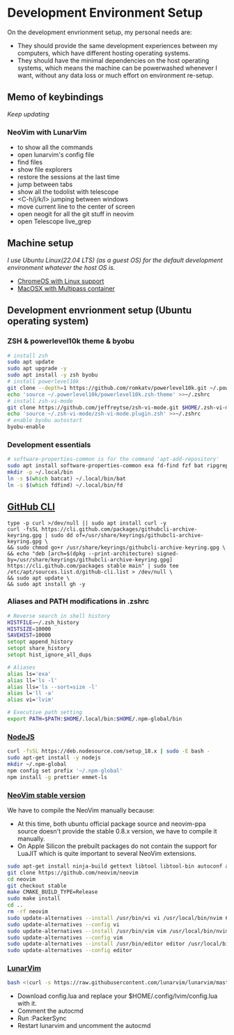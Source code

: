 # Development Environment Setup
On the development envrionment setup, my personal needs are:
* They should provide the same development experiences between my computers, which have different hosting operating systems.
* They should have the minimal dependencies on the host operating systems, which means the machine can be powerwashed whenever I want, without any data loss or much effort on environment re-setup.

## Memo of keybindings
*Keep updating*

### NeoVim with LunarVim
* <Space-sk> to show all the commands 
* <Space-Lc> open lunarvim's config file
* <Space-f> find files
* <Space-e> show file explorers
* <Space-Sc> restore the sessions at the last time
* <Space-bj> jump between tabs
* <Space-ts> show all the todolist with telescope
* <C-h/j/k/l> jumping between windows
* <zz> move current line to the center of screen
* <C-g> open neogit for all the git stuff in neovim
* <C-s> open Telescope live_grep

## Machine setup
*I use Ubuntu Linux(22.04 LTS) (as a guest OS) for the default development environment whatever the host OS is.*

- [ChromeOS with Linux support](chromeos-setup.md)
- [MacOSX with Multipass container](macosx-setup.md)

## Development envrionment setup (Ubuntu operating system)

### ZSH & powerlevel10k theme & byobu
```bash
# install zsh
sudo apt update
sudo apt upgrade -y
sudo apt install -y zsh byobu
# install powerlevel10k
git clone --depth=1 https://github.com/romkatv/powerlevel10k.git ~/.powerlevel10k
echo 'source ~/.powerlevel10k/powerlevel10k.zsh-theme' >>~/.zshrc
# install zsh-vi-mode
git clone https://github.com/jeffreytse/zsh-vi-mode.git $HOME/.zsh-vi-mode
echo 'source ~/.zsh-vi-mode/zsh-vi-mode.plugin.zsh' >>~/.zshrc
# enable byobu autostart
byobu-enable
```

### Development essentials
```zsh
# software-properties-common is for the command 'apt-add-repository'
sudo apt install software-properties-common exa fd-find fzf bat ripgrep build-essential
mkdir -p ~/.local/bin
ln -s $(which batcat) ~/.local/bin/bat
ln -s $(which fdfind) ~/.local/bin/fd
```

## [GitHub CLI](https://github.com/cli/cli#installation)
```
type -p curl >/dev/null || sudo apt install curl -y
curl -fsSL https://cli.github.com/packages/githubcli-archive-keyring.gpg | sudo dd of=/usr/share/keyrings/githubcli-archive-keyring.gpg \
&& sudo chmod go+r /usr/share/keyrings/githubcli-archive-keyring.gpg \
&& echo "deb [arch=$(dpkg --print-architecture) signed-by=/usr/share/keyrings/githubcli-archive-keyring.gpg] https://cli.github.com/packages stable main" | sudo tee /etc/apt/sources.list.d/github-cli.list > /dev/null \
&& sudo apt update \
&& sudo apt install gh -y
```

### Aliases and PATH modifications in .zshrc
```zsh
# Reverse search in shell history
HISTFILE=~/.zsh_history
HISTSIZE=10000
SAVEHIST=10000
setopt append_history
setopt share_history
setopt hist_ignore_all_dups

# Aliases
alias ls='exa'
alias ll='ls -l'
alias lls='ls --sort=size -l'
alias l='ll -a'
alias vi='lvim'

# Executive path setting
export PATH=$PATH:$HOME/.local/bin:$HOME/.npm-global/bin
```

### [NodeJS](https://github.com/nodesource/distributions/blob/master/README.md)
```bash
curl -fsSL https://deb.nodesource.com/setup_18.x | sudo -E bash -
sudo apt-get install -y nodejs
mkdir ~/.npm-global
npm config set prefix '~/.npm-global'
npm install -g prettier emmet-ls
```

### [NeoVim stable version](https://github.com/neovim/neovim/wiki/Building-Neovim)
We have to compile the NeoVim manually because:
- At this time, both ubuntu official package source and neovim-ppa source doesn't provide the stable 0.8.x version, we have to compile it manually.
- On Apple Silicon the prebuilt packages do not contain the support for LuaJIT which is quite important to several NeoVim extensions.

```bash
sudo apt-get install ninja-build gettext libtool libtool-bin autoconf automake cmake pkg-config unzip doxygen
git clone https://github.com/neovim/neovim
cd neovim
git checkout stable
make CMAKE_BUILD_TYPE=Release
sudo make install
cd ..
rm -rf neovim
sudo update-alternatives --install /usr/bin/vi vi /usr/local/bin/nvim 60
sudo update-alternatives --config vi
sudo update-alternatives --install /usr/bin/vim vim /usr/local/bin/nvim 60
sudo update-alternatives --config vim
sudo update-alternatives --install /usr/bin/editor editor /usr/local/bin/nvim 60
sudo update-alternatives --config editor
```

### [LunarVim](https://www.lunarvim.org/docs/installation)
```bash
bash <(curl -s https://raw.githubusercontent.com/lunarvim/lunarvim/master/utils/installer/install.sh)
```
- Download config.lua and replace your $HOME/.config/lvim/config.lua with it.
- Comment the autocmd
- Run :PackerSync
- Restart lunarvim and uncomment the autocmd
